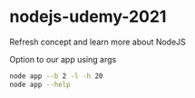 # nodejs-udemy-2021
Refresh concept and learn more about NodeJS

Option to our app using args
```sh 
node app --b 2 -l -h 20
node app --help
```